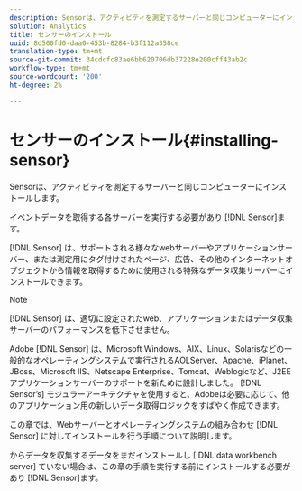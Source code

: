 ```yaml
---
description: Sensorは、アクティビティを測定するサーバーと同じコンピューターにインストールします。
solution: Analytics
title: センサーのインストール
uuid: 8d500fd0-daa0-453b-8284-b3f112a358ce
translation-type: tm+mt
source-git-commit: 34cdcfc83ae6bb620706db37228e200cff43ab2c
workflow-type: tm+mt
source-wordcount: '200'
ht-degree: 2%

---
```



# センサーのインストール{#installing-sensor}

Sensorは、アクティビティを測定するサーバーと同じコンピューターにインストールします。

イベントデータを取得する各サーバーを実行する必要があり [!DNL Sensor]ます。

[!DNL Sensor] は、サポートされる様々なwebサーバーやアプリケーションサーバー、または測定用にタグ付けされたページ、広告、その他のインターネットオブジェクトから情報を取得するために使用される特殊なデータ収集サーバーにインストールできます。

>[!NOTE]
>
>[!DNL Sensor] は、適切に設定されたweb、アプリケーションまたはデータ収集サーバーのパフォーマンスを低下させません。

Adobe [!DNL Sensor] は、Microsoft Windows、AIX、Linux、Solarisなどの一般的なオペレーティングシステムで実行されるAOLServer、Apache、iPlanet、JBoss、Microsoft IIS、Netscape Enterprise、Tomcat、Weblogicなど、J2EEアプリケーションサーバーのサポートを新ために設計しました。 [!DNL Sensor’s] モジュラーアーキテクチャを使用すると、Adobeは必要に応じて、他のアプリケーション用の新しいデータ取得ロジックをすばやく作成できます。

この章では、Webサーバーとオペレーティングシステムの組み合わせ [!DNL Sensor] に対してインストールを行う手順について説明します。

からデータを収集するデータをまだインストールし [!DNL data workbench server] ていない場合は、この章の手順を実行する前にインストールする必要があり [!DNL Sensor]ます。
